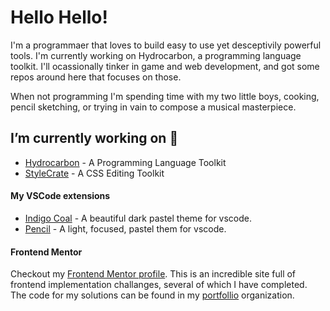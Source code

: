 # Hello Hello!
I'm a programmaer that loves to build easy to use yet desceptivily powerful tools. I'm currently working on 
Hydrocarbon, a programming language toolkit. I'll ocassionally tinker in game and web development, and got some
repos around here that focuses on those. 

When not programming I'm spending time with my two little boys, cooking, pencil sketching, or trying in vain to compose a musical
masterpiece. 

## I’m currently working on 🔭

- [Hydrocarbon](https://github.com/hydrocarbon-tk/hydrocarbon) - A Programming Language Toolkit
- [StyleCrate](https://github.com/acweathersby/StyleCrate) - A CSS Editing Toolkit

#### My VSCode extensions
- [Indigo Coal](https://www.github.com/acweathersby/indigo-coal) - A beautiful dark pastel theme for vscode.
- [Pencil](https://www.github.com/acweathersby/pencil) - A light, focused, pastel them for vscode.

#### Frontend Mentor

Checkout my [Frontend Mentor profile](https://www.frontendmentor.io/profile/acweathersby). This is an incredible site full of frontend implementation challanges, several of which I have completed. The code for my solutions can be found in my [portfollio](https://github.com/acw-portfolio) organization.


